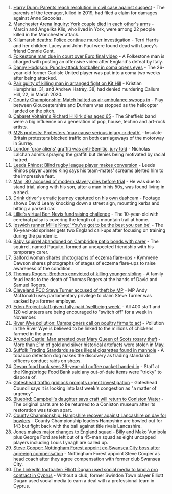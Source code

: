 1. [Harry Dunn: Parents reach resolution in civil case against suspect](https://www.bbc.co.uk/news/uk-england-northamptonshire-58642224?at_medium=RSS&at_campaign=KARANGA) - The parents of the teenager, killed in 2019, had filed a claim for damages against Anne Sacoolas.
2. [Manchester Arena Inquiry: York couple died in each other's arms](https://www.bbc.co.uk/news/uk-england-manchester-58642553?at_medium=RSS&at_campaign=KARANGA) - Marcin and Angelika Klis, who lived in York, were among 22 people killed in the Manchester attack.
3. [Killamarsh deaths: Police continue murder investigation](https://www.bbc.co.uk/news/uk-england-derbyshire-58636001?at_medium=RSS&at_campaign=KARANGA) - Terri Harris and her children Lacey and John Paul were found dead with Lacey's friend Connie Gent.
4. [Folkestone man due in court over Euro final video](https://www.bbc.co.uk/news/uk-england-kent-58644131?at_medium=RSS&at_campaign=KARANGA) - A Folkestone man is charged with posting an offensive video after England's defeat by Italy.
5. [Danny Hodgson: Punch-attack footballer in coma opens eyes](https://www.bbc.co.uk/news/uk-england-cumbria-58637614?at_medium=RSS&at_campaign=KARANGA) - The 26-year-old former Carlisle United player was put into a coma two weeks after being attacked.
6. [Pair guilty of killing man in arranged fight on Kit Hill](https://www.bbc.co.uk/news/uk-england-cornwall-58641469?at_medium=RSS&at_campaign=KARANGA) - Kristian Humphries, 31, and Andrew Hatrey, 38, had denied murdering Callum Hill, 22, in March 2020.
7. [County Championship: Match halted as air ambulance swoops in](https://www.bbc.co.uk/news/uk-england-bristol-58639421?at_medium=RSS&at_campaign=KARANGA) - Play between Gloucestershire and Durham was stopped as the helicopter landed on the pitch.
8. [Cabaret Voltaire's Richard H Kirk dies aged 65](https://www.bbc.co.uk/news/entertainment-arts-58641040?at_medium=RSS&at_campaign=KARANGA) - The Sheffield band were a big influence on a generation of pop, house, techno and art-rock artists.
9. [M25 protests: Protesters 'may cause serious injury or death'](https://www.bbc.co.uk/news/uk-england-surrey-58636399?at_medium=RSS&at_campaign=KARANGA) - Insulate Britain protesters blocked traffic on both carriageways of the motorway in Surrey.
10. [London 'gray aliens' graffiti was anti-Semitic, jury told](https://www.bbc.co.uk/news/uk-england-london-58545509?at_medium=RSS&at_campaign=KARANGA) - Nicholas Lalchan admits spraying the graffiti but denies being motivated by racial hatred.
11. [Leeds Rhinos: Blind rugby league player makes conversion](https://www.bbc.co.uk/news/uk-england-leeds-58638230?at_medium=RSS&at_campaign=KARANGA) - Leeds Rhinos player James King says his team-mates' screams alerted him to the impressive feat.
12. [Man, 80, accused of modern slavery dies before trial](https://www.bbc.co.uk/news/uk-england-cumbria-58638068?at_medium=RSS&at_campaign=KARANGA) - He was due to stand trial, along with his son, after a man in his 50s, was found living in a shed.
13. [Drink driver's erratic journey captured on his own dashcam](https://www.bbc.co.uk/news/uk-england-bristol-58629745?at_medium=RSS&at_campaign=KARANGA) - Footage shows David Leahy knocking down a street sign, mounting kerbs and hitting a parked car.
14. [Lillie's virtual Ben Nevis fundraising challenge](https://www.bbc.co.uk/news/uk-england-birmingham-58638612?at_medium=RSS&at_campaign=KARANGA) - The 10-year-old with cerebral palsy is covering the length of a mountain trail at home.
15. [Ipswich runner Millie King: 'You've got to be the best you can be'](https://www.bbc.co.uk/news/uk-england-suffolk-58587558?at_medium=RSS&at_campaign=KARANGA) - The 16-year-old sprinter gets two England call-ups after focusing on training during the pandemic.
16. [Baby squirrel abandoned on Cambridge patio bonds with carer](https://www.bbc.co.uk/news/uk-england-cambridgeshire-58599762?at_medium=RSS&at_campaign=KARANGA) - The squirrel, named Paquito, formed an unexpected friendship with his temporary carer.
17. [Salford woman shares photographs of eczema flare-ups](https://www.bbc.co.uk/news/uk-england-manchester-58604788?at_medium=RSS&at_campaign=KARANGA) - Kymmene Dawson shares photographs of stages of eczema flare-ups to raise awareness of the condition.
18. [Thomas Rogers: Brothers convicted of killing younger sibling](https://www.bbc.co.uk/news/uk-england-birmingham-58638301?at_medium=RSS&at_campaign=KARANGA) - A family feud leads to the death of Thomas Rogers at the hands of David and Samuel Rogers.
19. [Cleveland PCC Steve Turner accused of theft by MP](https://www.bbc.co.uk/news/uk-england-tees-58637507?at_medium=RSS&at_campaign=KARANGA) - MP Andy McDonald uses parliamentary privilege to claim Steve Turner was sacked by a former employer.
20. [Eden Project staff given fully paid 'wellbeing week'](https://www.bbc.co.uk/news/uk-england-cornwall-58641466?at_medium=RSS&at_campaign=KARANGA) - All 400 staff and 120 volunteers are being encouraged to "switch off" for a week in November.
21. [River Wye pollution: Campaigners call on poultry firms to act](https://www.bbc.co.uk/news/uk-england-hereford-worcester-58638370?at_medium=RSS&at_campaign=KARANGA) - Pollution in the River Wye is believed to be linked to the millions of chickens farmed in the area.
22. [Arundel Castle: Man arrested over Mary Queen of Scots rosary theft](https://www.bbc.co.uk/news/uk-england-sussex-58638351?at_medium=RSS&at_campaign=KARANGA) - More than £1m of gold and silver historical artefacts were stolen in May.
23. [Suffolk Trading Standards seizes illegal cigarettes found in manhole](https://www.bbc.co.uk/news/uk-england-suffolk-58633038?at_medium=RSS&at_campaign=KARANGA) - A tobacco detection dog makes the discovery as trading standards officers conduct raids on shops.
24. [Devon food bank sees 26-year-old coffee packet handed in](https://www.bbc.co.uk/news/uk-england-devon-58638040?at_medium=RSS&at_campaign=KARANGA) - Staff at the Kingsbridge Food Bank said any out-of-date items were "tricky" to dispose of.
25. [Gateshead traffic gridlock prompts urgent investigation](https://www.bbc.co.uk/news/uk-england-tyne-58635656?at_medium=RSS&at_campaign=KARANGA) - Gateshead Council says it is looking into last week's congestion as "a matter of urgency".
26. [Bluebird: Campbell's daughter says craft will return to Coniston Water](https://www.bbc.co.uk/news/uk-england-cumbria-58632814?at_medium=RSS&at_campaign=KARANGA) - The original parts are to be returned to a Coniston museum after its restoration was taken apart.
27. [County Championship: Hampshire recover against Lancashire on day for bowlers](https://www.bbc.co.uk/sport/cricket/58631141?at_medium=RSS&at_campaign=KARANGA) - County Championship leaders Hampshire are bowled out for 143 but fight back with the ball against title rivals Lancashire.
28. [Jones makes major changes to England squad ](https://www.bbc.co.uk/sport/rugby-union/58635746?at_medium=RSS&at_campaign=KARANGA) - Billy and Mako Vunipola plus George Ford are left out of a 45-man squad as eight uncapped players including Louis Lynagh are called up.
29. [Steve Cooper: Nottingham Forest appoint ex-Swansea City boss after agreeing compensation](https://www.bbc.co.uk/sport/football/58604822?at_medium=RSS&at_campaign=KARANGA) - Nottingham Forest appoint Steve Cooper as head coach after they agree compensation with former club Swansea City.
30. [The LinkedIn footballer: Elliott Dugan used social media to land a pro contract in Cyprus](https://www.bbc.co.uk/sport/football/58612215?at_medium=RSS&at_campaign=KARANGA) - Without a club, former Swindon Town player Elliott Dugan used social media to earn a deal with a professional team in Cyprus.
